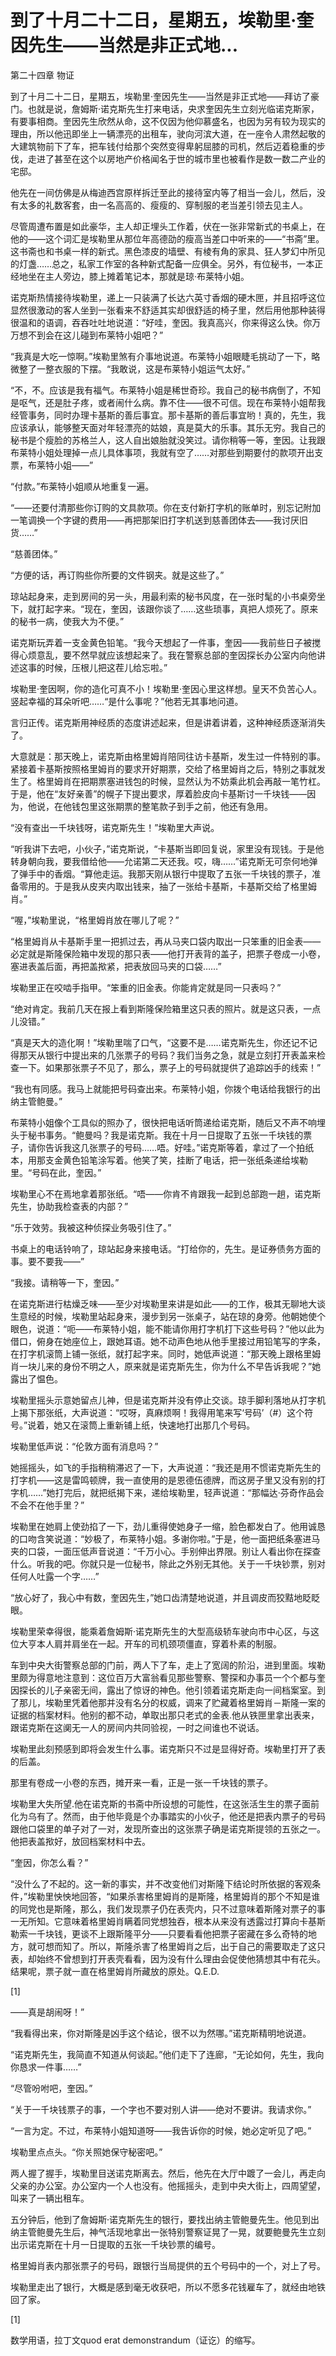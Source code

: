 # 到了十月二十二日，星期五，埃勒里·奎因先生——当然是非正式地...

第二十四章 物证

到了十月二十二日，星期五，埃勒里·奎因先生——当然是非正式地——拜访了豪门。也就是说，詹姆斯·诺克斯先生打来电话，央求奎因先生立刻光临诺克斯家，有要事相商。奎因先生欣然从命，这不仅因为他仰慕盛名，也因为另有较为现实的理由，所以他迅即坐上一辆漂亮的出租车，驶向河滨大道，在一座令人肃然起敬的大建筑物前下了车，把车钱付给那个突然变得卑躬屈膝的司机，然后迈着稳重的步伐，走进了甚至在这个以房地产价格闻名于世的城市里也被看作是数一数二产业的宅邸。

他先在一间仿佛是从梅迪西宫原样拆迁至此的接待室内等了相当一会儿，然后，没有太多的礼数客套，由一名高高的、瘦瘦的、穿制服的老当差引领去见主人。

尽管周遭布置是如此豪华，主人却正埋头工作着，伏在一张非常新式的书桌上，在他的——这个词汇是埃勒里从那位年高德劭的瘦高当差口中听来的——“书斋”里。这书斋也和书桌一样的新式。黑色漆皮的墙壁、有棱有角的家具、狂人梦幻中所见的灯盏……总之，私家工作室的各种新式配备一应俱全。另外，有位秘书，一本正经地坐在主人旁边，膝上摊着笔记本，那就是琼·布莱特小姐。

诺克斯热情接待埃勒里，递上一只装满了长达六英寸香烟的硬木匣，并且招呼这位显然很激动的客人坐到一张看来不舒适其实却很舒适的椅子里，然后用他那种装得很温和的语调，吞吞吐吐地说道：“好哇，奎因。我真高兴，你来得这么快。你万万想不到会在这儿碰到布莱特小姐吧？”

“我真是大吃一惊啊。”埃勒里煞有介事地说道。布莱特小姐眼睫毛挑动了一下，略微整了一整衣服的下摆。“我敢说，这是布莱特小姐运气太好。”

“不，不。应该是我有福气。布莱特小姐是稀世奇珍。我自己的秘书病倒了，不知是呕气，还是肚子疼，或者闹什么病。靠不住——很不可信。现在布莱特小姐帮我经管事务，同时办理卡基斯的善后事宜。那卡基斯的善后事宜哟！真的，先生，我应该承认，能够整天面对年轻漂亮的姑娘，真是莫大的乐事。其乐无穷。我自己的秘书是个瘦脸的苏格兰人，这人自出娘胎就没笑过。请你稍等一等，奎因。让我跟布莱特小姐处理掉一点儿具体事项，我就有空了……对那些到期要付的款项开出支票，布莱特小姐——”

“付款。”布莱特小姐顺从地重复一遍。

“——还要付清那些你订购的文具款项。你在支付新打字机的账单时，别忘记附加一笔调换一个字键的费用——再把那架旧打字机送到慈善团体去——我讨厌旧货……”

“慈善团体。”

“方便的话，再订购些你所要的文件钢夹。就是这些了。”

琼站起身来，走到房间的另一头，用最利索的秘书风度，在一张时髦的小书桌旁坐下，就打起字来。“现在，奎因，该跟你谈了……这些琐事，真把人烦死了。原来的秘书一病，使我大为不便。”

诺克斯玩弄着一支金黄色铅笔。“我今天想起了一件事，奎因——我前些日子被搅得心烦意乱，要不然早就应该想起来了。我在警察总部的奎因探长办公室内向他讲述这事的时候，压根儿把这茬儿给忘啦。”

埃勒里·奎因啊，你的造化可真不小！埃勒里·奎因心里这样想。皇天不负苦心人。竖起幸福的耳朵听吧……“是什么事呢？”他若无其事地问道。

言归正传。诺克斯用神经质的态度讲述起来，但是讲着讲着，这种神经质逐渐消失了。

大意就是：那天晚上，诺克斯由格里姆肖陪同往访卡基斯，发生过一件特别的事。紧接着卡基斯按照格里姆肖的要求开好期票，交给了格里姆肖之后，特别之事就发生了。格里姆肖在把期票塞进钱包的时候，显然认为不妨乘此机会再敲一笔竹杠。于是，他在“友好亲善”的幌子下提出要求，厚着脸皮向卡基斯讨一千块钱——因为，他说，在他钱包里这张期票的整笔款子到手之前，他还有急用。

“没有查出一千块钱呀，诺克斯先生！”埃勒里大声说。

“听我讲下去吧，小伙子，”诺克斯说，“卡基斯当即回复说，家里没有现钱。于是他转身朝向我，要我借给他——允诺第二天还我。哎，嗨……”诺克斯无可奈何地弹了弹手中的香烟。“算他走运。我那天刚从银行中提取了五张一千块钱的票子，准备零用的。于是我从皮夹内取出钱来，抽了一张给卡基斯，卡基斯交给了格里姆肖。”

“喔，”埃勒里说，“格里姆肖放在哪儿了呢？”

“格里姆肖从卡基斯手里一把抓过去，再从马夹口袋内取出一只笨重的旧金表——必定就是斯隆保险箱中发现的那只表——他打开表背的盖子，把票子卷成一小卷，塞进表盖后面，再把盖揿紧，把表放回马夹的口袋……”

埃勒里正在咬啮手指甲。“笨重的旧金表。你能肯定就是同一只表吗？”

“绝对肯定。我前几天在报上看到斯隆保险箱里这只表的照片。就是这只表，一点儿没错。”

“真是天大的造化啊！”埃勒里喘了口气，“这要不是……诺克斯先生，你还记不记得那天从银行中提出来的几张票子的号码？我们当务之急，就是立刻打开表盖来检查一下。如果那张票子不见了，那么，票子上的号码就提供了追踪凶手的线索！”

“我也有同感。我马上就能把号码查出来。布莱特小姐，你拨个电话给我银行的出纳主管鲍曼。”

布莱特小姐像个工具似的照办了，很快把电话听筒递给诺克斯，随后又不声不响埋头于秘书事务。“鲍曼吗？我是诺克斯。我在十月一日提取了五张一千块钱的票子，请你告诉我这几张票子的号码……唔。好哇。”诺克斯等着，拿过了一个拍纸本，用那支金黄色铅笔涂写着。他笑了笑，挂断了电话，把一张纸条递给埃勒里。“号码在此，奎因。”

埃勒里心不在焉地拿着那张纸。“唔——你肯不肯跟我一起到总部跑一趟，诺克斯先生，协助我检查表的内部？”

“乐于效劳。我被这种侦探业务吸引住了。”

书桌上的电话铃响了，琼站起身来接电话。“打给你的，先生。是证券债务方面的事。要不要我——”

“我接。请稍等一下，奎因。”

在诺克斯进行枯燥乏味——至少对埃勒里来讲是如此——的工作，极其无聊地大谈生意经的时候，埃勒里站起身来，漫步到另一张桌子，站在琼的身旁。他朝她使个眼色，说道：“呃——布莱特小姐，能不能请你用打字机打下这些号码？”他以此为借口，俯身在她座位上，跟她耳语。她不动声色地从他手里接过用铅笔写的字条，在打字机滚筒上铺一张纸，就打起字来。同时，她低声说道：“那天晚上跟格里姆肖一块儿来的身份不明之人，原来就是诺克斯先生，你为什么不早告诉我呢？”她露出了愠色。

埃勒里摇头示意她留点儿神，但是诺克斯并没有停止交谈。琼手脚利落地从打字机上揭下那张纸，大声说道：“哎呀，真麻烦啊！我得用笔来写‘号码’（#）这个符号。”说着，她又在滚筒上重新铺上纸，快速地打出那几个号码。

埃勒里低声说：“伦敦方面有消息吗？”

她摇摇头，如飞的手指稍稍滞迟了一下，大声说道：“我还是用不惯诺克斯先生的打字机——这是雷鸣顿牌，我一直使用的是恩德伍德牌，而这房子里又没有别的打字机……”她打完后，就把纸揭下来，递给埃勒里，轻声说道：“那幅达·芬奇作品会不会不在他手里？”

埃勒里在她肩上使劲掐了一下，劲儿重得使她身子一缩，脸色都发白了。他用诚恳的口吻含笑说道：“妙极了，布莱特小姐。多谢你啦。”于是，他一面把纸条塞进马夹的口袋，一面压低声音说道：“千万小心。手别伸出界限。别让人看出你在探查什么。听我的吧。你就只是一位秘书，除此之外别无其他。关于一千块钞票，别对任何人吐露一个字……”

“放心好了，我心中有数，奎因先生，”她口齿清楚地说道，并且调皮而狡黠地眨眨眼。

埃勒里荣幸得很，能乘着詹姆斯·诺克斯先生的大型高级轿车驶向市中心区，与这位大亨本人肩并肩坐在一起。开车的司机颈项僵直，穿着朴素的制服。

车到中央大街警察总部的门前，两人下了车，走上了宽阔的阶沿，进到里面。埃勒里颇为得意地注意到：这位百万大富翁看见那些警察、警探和办事员一个个都与奎因探长的儿子亲密无间，露出了惊讶的神色。他引领着诺克斯走向一间档案室。到了那儿，埃勒里凭着他那并没有名分的权威，调来了贮藏着格里姆肖－斯隆一案的证据的档案材料。他别的都不动，单取出那只老式的金表.他从铁匣里拿出表来，跟诺克斯在这阒无一人的房间内共同验视，一时之间谁也不说话。

埃勒里此刻预感到即将会发生什么事。诺克斯只不过是显得好奇。埃勒里打开了表的后盖。

那里有卷成一小卷的东西，摊开来一看，正是一张一千块钱的票子。

埃勒里大失所望.他在诺克斯的书斋中所设想的可能性，在这张活生生的票子面前化为乌有了。然而，由于他毕竟是个办事踏实的小伙子，他还是把表内票子的号码跟他口袋里的单子对了一对，发现所查出的这张票子确是诺克斯提领的五张之一。他把表盖揿好，放回档案材料中去。

“奎因，你怎么看？”

“没什么了不起的。这一新的事实，并不改变他们对斯隆下结论时所依据的客观条件，”埃勒里怏怏地回答，“如果杀害格里姆肖的是斯隆，格里姆肖的那个不知是谁的同党也是斯隆，那么，我们发现票子仍在表壳内，只不过意味着斯隆对票子的事一无所知。它意味着格里姆肖瞒着同党想独吞，根本从来没有透露过打算向卡基斯勒索一千块钱，更谈不上跟斯隆平分——只要看看他把票子密藏在多么奇特的地方，就可想而知了。所以，斯隆杀害了格里姆肖之后，出于自己的需要取走了这只表，却始终不曾想到打开表壳看看，因为没有什么理由会促使他猜想其中有花头。结果呢，票子就一直在格里姆肖所藏放的原处。Q.E.D.

[1]

——真是胡闹呀！”

“我看得出来，你对斯隆是凶手这个结论，很不以为然哪。”诺克斯精明地说道。

“诺克斯先生，我简直不知道从何谈起。”他们走下了连廊，“无论如何，先生，我向你恳求一件事……”

“尽管吩咐吧，奎因。”

“关于一千块钱票子的事，一个字也不要对别人讲——绝对不要讲。我请求你。”

“一言为定。不过，布莱特小姐知道呀——我告诉你的时候，她必定听见了吧。”

埃勒里点点头。“你关照她保守秘密吧。”

两人握了握手，埃勒里目送诺克斯离去。然后，他先在大厅中踱了一会儿，再走向父亲的办公室。办公室内一个人也没有。他摇摇头，走到中央大街上，四周望望，叫来了一辆出租车。

五分钟后，他到了詹姆斯·诺克斯先生的银行，要找出纳主管鲍曼先生。他见到出纳主管鲍曼先生后，神气活现地拿出一张特别警察证晃了一晃，就要鲍曼先生立刻出示诺克斯在十月一日提取的五张一千块钞票的编号。

格里姆肖表内那张票子的号码，跟银行当局提供的五个号码中的一个，对上了号。

埃勒里走出了银行，大概是感到毫无收获吧，所以不愿多花钱雇车了，就经由地铁回了家。

[1]

数学用语，拉丁文quod erat demonstrandum（证讫）的缩写。